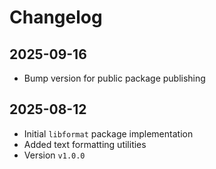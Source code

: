 # Changelog

## 2025-09-16

- Bump version for public package publishing

## 2025-08-12

- Initial `libformat` package implementation
- Added text formatting utilities
- Version `v1.0.0`

